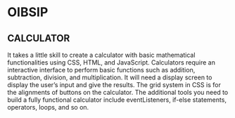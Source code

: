 # OIBSIP
## CALCULATOR

It takes a little skill to create a calculator with basic mathematical functionalities using CSS, HTML, and JavaScript. Calculators require an interactive interface to perform basic functions such as addition, subtraction, division, and multiplication. It will need a  display screen to display the user’s input and give the results. The grid system in CSS is for the alignments of buttons on the calculator. The additional tools you need to build a fully functional calculator include eventListeners, if-else statements, operators, loops, and so on. 

